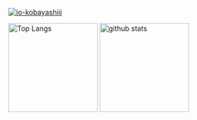 <p align="left"> 
  <a href="https://github.com/io-kobayashiii/io-kobayashiii/">
    <img src="https://komarev.com/ghpvc/?username=io-kobayashiii" alt="io-kobayashiii" />
  </a>
</p>

<p align="left"> 
  <img alt="Top Langs" height="180px" src="https://github-readme-stats.vercel.app/api/top-langs/?username=io-kobayashiii&layout=compact&theme=onedark" />
  <img alt="github stats" height="180px" src="https://github-readme-stats.vercel.app/api?username=io-kobayashiii&theme=onedark)](https://github.com/anuraghazra/github-readme-stats" />
</p>
